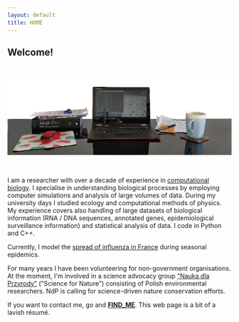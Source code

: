 ```yaml
---
layout: default
title: HOME
---
```


## Welcome! 

&nbsp;

![Desk with a laptop](/public/work_desk.png)

&nbsp;

I am a researcher with over a decade of experience in [computational biology](http://www.cbd.cmu.edu/about-us/what-is-computational-biology/). I&nbsp;specialise in understanding biological processes by employing computer simulations and analysis of large volumes of data. During my university days I studied ecology and computational methods of physics. My experience covers also handling of large datasets of biological information (RNA / DNA sequences, annotated genes, epidemiological surveillance information) and statistical analysis of data. I code in Python and C++.

Currently, I model the [spread of influenza in France](https://chiara-poletto.github.io/research.html) during seasonal epidemics.

For many years I have been volunteering for non-government organisations. At the moment, I'm involved in a science advocacy group ["Nauka dla Przyrody"](https://naukadlaprzyrody.pl/) ("Science for Nature") consisting of Polish environmental researchers. NdP is calling for science-driven nature conservation efforts.

If you want to contact me, go and [**FIND_ME**](/7_CONTACT). This web page is a bit of a lavish résumé.
